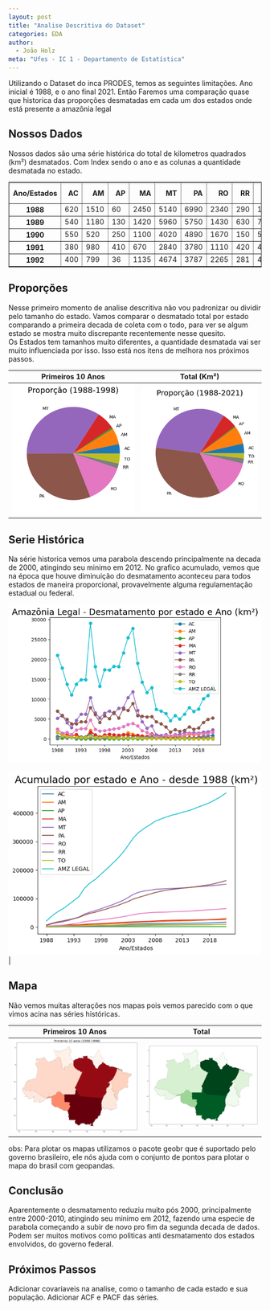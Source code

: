 ```yaml
---
layout: post
title: "Analise Descritiva do Dataset"
categories: EDA
author:
  - João Holz
meta: "Ufes - IC 1 - Departamento de Estatística"
---
```


Utilizando o Dataset do inca PRODES, temos as seguintes limitações. Ano inicial é 1988, e o ano final 2021. Então Faremos uma comparação quase que historica das proporções desmatadas em cada um dos estados onde está presente a amazônia legal

## Nossos Dados

Nossos dados são uma série histórica do total de kilometros quadrados (km²) desmatados. Com Index sendo o ano e as colunas a quantidade desmatada no estado.

<div>
<style scoped>
    .dataframe tbody tr th:only-of-type {
        vertical-align: middle;
    }

    .dataframe tbody tr th {
        vertical-align: top;
    }

    .dataframe thead th {
        text-align: right;
    }

</style>
<table border="1" class="dataframe">
  <thead>
    <tr style="text-align: right;">
      <th>Ano/Estados</th>
      <th>AC</th>
      <th>AM</th>
      <th>AP</th>
      <th>MA</th>
      <th>MT</th>
      <th>PA</th>
      <th>RO</th>
      <th>RR</th>
      <th>TO</th>
      <th>AMZ LEGAL</th>
    </tr>
  </thead>
  <tbody>
    <tr>
      <th>1988</th>
      <td>620</td>
      <td>1510</td>
      <td>60</td>
      <td>2450</td>
      <td>5140</td>
      <td>6990</td>
      <td>2340</td>
      <td>290</td>
      <td>1650</td>
      <td>21050</td>
    </tr>
    <tr>
      <th>1989</th>
      <td>540</td>
      <td>1180</td>
      <td>130</td>
      <td>1420</td>
      <td>5960</td>
      <td>5750</td>
      <td>1430</td>
      <td>630</td>
      <td>730</td>
      <td>17770</td>
    </tr>
    <tr>
      <th>1990</th>
      <td>550</td>
      <td>520</td>
      <td>250</td>
      <td>1100</td>
      <td>4020</td>
      <td>4890</td>
      <td>1670</td>
      <td>150</td>
      <td>580</td>
      <td>13730</td>
    </tr>
    <tr>
      <th>1991</th>
      <td>380</td>
      <td>980</td>
      <td>410</td>
      <td>670</td>
      <td>2840</td>
      <td>3780</td>
      <td>1110</td>
      <td>420</td>
      <td>440</td>
      <td>11030</td>
    </tr>
    <tr>
      <th>1992</th>
      <td>400</td>
      <td>799</td>
      <td>36</td>
      <td>1135</td>
      <td>4674</td>
      <td>3787</td>
      <td>2265</td>
      <td>281</td>
      <td>409</td>
      <td>13786</td>
    </tr>
  </tbody>
</table>
</div>

## Proporções

Nesse primeiro momento de analise descritiva não vou padronizar ou dividir pelo tamanho do estado. Vamos comparar o desmatado total por estado comparando a primeira decada de coleta com o todo, para ver se algum estado se mostra muito discrepante recentemente nesse quesito.  
Os Estados tem tamanhos muito diferentes, a quantidade desmatada vai ser muito influenciada por isso. Isso está nos itens de melhora nos próximos passos.

| Primeiros 10 Anos                                                                                         | Total (Km²)                                                                                               |
| --------------------------------------------------------------------------------------------------------- | --------------------------------------------------------------------------------------------------------- |
| ![png](https://raw.githubusercontent.com/JohnHolz/JohnHolz.github.io/master/_posts/images/output_4_0.png) | ![png](https://raw.githubusercontent.com/JohnHolz/JohnHolz.github.io/master/_posts/images/output_3_0.png) |

## Serie Histórica

Na série historica vemos uma parabola descendo principalmente na decada de 2000, atingindo seu minimo em 2012. No grafico acumulado, vemos que na época que houve diminuição do desmatamento aconteceu para todos estados de maneira proporcional, provavelmente alguma regulamentação estadual ou federal.

![png](https://raw.githubusercontent.com/JohnHolz/JohnHolz.github.io/master/_posts/images/output_5_0.png) 

![png](https://raw.githubusercontent.com/JohnHolz/JohnHolz.github.io/master/_posts/images/output_6_0.png) |

## Mapa

Não vemos muitas alterações nos mapas pois vemos parecido com o que vimos acina nas séries históricas.

| Primeiros 10 Anos                                                                                          | Total                                                                                                      |
| ---------------------------------------------------------------------------------------------------------- | ---------------------------------------------------------------------------------------------------------- |
| ![png](https://raw.githubusercontent.com/JohnHolz/JohnHolz.github.io/master/_posts/images/output_11_0.png) | ![png](https://raw.githubusercontent.com/JohnHolz/JohnHolz.github.io/master/_posts/images/output_10_0.png) |

obs: Para plotar os mapas utilizamos o pacote geobr que é suportado pelo governo brasileiro, ele nós ajuda com o conjunto de pontos para plotar o mapa do brasil com geopandas.

## Conclusão

Aparentemente o desmatamento reduziu muito pós 2000, principalmente entre 2000-2010, atingindo seu minimo em 2012, fazendo uma especie de parabola começando a subir de novo pro fim da segunda decada de dados. Podem ser muitos motivos como politicas anti desmatamento dos estados envolvidos, do governo federal.

## Próximos Passos

Adicionar covariaveis na analise, como o tamanho de cada estado e sua população. Adicionar ACF e PACF das séries.
